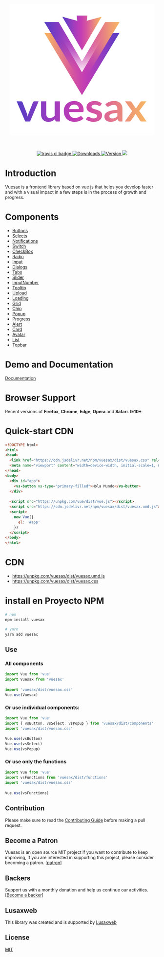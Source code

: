<p align="center">
  <a href="https://lusaxweb.github.io/vuesax/">
<img src="https://github.com/lusaxweb/vuesax/blob/master/public/vuesax-logo.png" alt="vuesax" />
    </a>
  </p>

  </br>

  <p align="center">
  <a href="https://travis-ci.org/lusaxweb/vuesax">
    <img src="https://img.shields.io/travis/lusaxweb/vuesax.svg" alt="travis ci badge">
  </a>
  <a href="https://www.npmjs.com/package/vuesax">
    <img src="https://img.shields.io/npm/dm/vuesax.svg" alt="Downloads">
  </a>
  <a href="https://www.npmjs.com/package/vuesax">
    <img src="https://img.shields.io/npm/v/vuesax.svg" alt="Version">
  </a>
  <a href="https://www.npmjs.com/package/vuesax"><img src="https://img.shields.io/npm/l/vuesax.svg" /></a>
</p>

# Introduction

[Vuesax](https://lusaxweb.github.io/vuesax/) is a frontend library based on [vue js](https://vuejs.org/) that helps you develop faster and with a visual impact in a few steps is in the process of growth and progress.

# Components

- [Buttons](https://lusaxweb.github.io/vuesax/components/)
- [Selects](https://lusaxweb.github.io/vuesax/components/selects.html)
- [Notifications](https://lusaxweb.github.io/vuesax/components/notifications.html)
- [Switch](https://lusaxweb.github.io/vuesax/components/switch.html)
- [CheckBox](https://lusaxweb.github.io/vuesax/components/checkbox.html)
- [Radio](https://lusaxweb.github.io/vuesax/components/radio.html)
- [Input](https://lusaxweb.github.io/vuesax/components/input.html)
- [Dialogs](https://lusaxweb.github.io/vuesax/components/dialog.html)
- [Tabs](https://lusaxweb.github.io/vuesax/components/tabs.html)
- [Slider](https://lusaxweb.github.io/vuesax/components/slider.html)
- [InputNumber](https://lusaxweb.github.io/vuesax/components/number.html)
- [Tooltip](https://lusaxweb.github.io/vuesax/components/tooltip.html)
- [Upload](https://lusaxweb.github.io/vuesax/components/upload.html)
- [Loading](https://lusaxweb.github.io/vuesax/components/loading.html)
- [Grid](https://lusaxweb.github.io/vuesax/layout/)
- [Chip](https://lusaxweb.github.io/vuesax/components/chip.html)
- [Popup](https://lusaxweb.github.io/vuesax/components/popup.html)
- [Progress](https://lusaxweb.github.io/vuesax/components/progress.html)
- [Alert](https://lusaxweb.github.io/vuesax/components/alert.html)
- [Card](https://lusaxweb.github.io/vuesax/components/card.html)
- [Avatar](https://lusaxweb.github.io/vuesax/components/avatar.html)
- [List](https://lusaxweb.github.io/vuesax/components/list.html)
- [Topbar](https://lusaxweb.github.io/vuesax/components/topbar.html)
<!--
- [Dropdown](https://lusaxweb.github.io/vuesax/components/dropdown.html)
 -->

# Demo and Documentation

[Documentation](https://lusaxweb.github.io/vuesax/#/)

# Browser Support
Recent versions of **Firefox**, **Chrome**, **Edge**, **Opera** and **Safari**. **IE10+**

# Quick-start CDN

```html
<!DOCTYPE html>
<html>
<head>
  <link href="https://cdn.jsdelivr.net/npm/vuesax/dist/vuesax.css" rel="stylesheet">
  <meta name="viewport" content="width=device-width, initial-scale=1, maximum-scale=1, user-scalable=no, minimal-ui">
</head>
<body>
  <div id="app">
    <vs-button vs-type="primary-filled">Hola Mundo</vs-button>
  </div>

  <script src="https://unpkg.com/vue/dist/vue.js"></script>
  <script src="https://cdn.jsdelivr.net/npm/vuesax/dist/vuesax.umd.js"></script>
  <script>
    new Vue({
      el: '#app'
    })
  </script>
</body>
</html>
```

# CDN

- https://unpkg.com/vuesax/dist/vuesax.umd.js
- https://unpkg.com/vuesax/dist/vuesax.css

# install en Proyecto NPM
``` bash
# npm
npm install vuesax
```

``` bash
# yarn
yarn add vuesax
```

## Use

### All components

```javascript
import Vue from 'vue'
import Vuesax from 'vuesax'

import 'vuesax/dist/vuesax.css'
Vue.use(Vuesax)
```

### Or use individual components:

```javascript
import Vue from 'vue'
import { vsButton, vsSelect, vsPopup } from 'vuesax/dist/components'
import 'vuesax/dist/vuesax.css'

Vue.use(vsButton)
Vue.use(vsSelect)
Vue.use(vsPopup)
```

### Or use only the functions

```javascript
import Vue from 'vue'
import vsFunctions from 'vuesax/dist/functions'
import 'vuesax/dist/vuesax.css'

Vue.use(vsFunctions)
```

## Contribution
Please make sure to read the [Contributing Guide](https://github.com/lusaxweb/vuesax/blob/master/CONTRIBUTING.md) before making a pull request.

## Become a Patron

Vuesax is an open source MIT project if you want to contribute to keep improving, If you are interested in supporting this project, please consider becoming a patron. [[patron](https://www.patreon.com/bePatron?c=1567892)]

## Backers

Support us with a monthly donation and help us continue our activities. [[Become a backer](https://opencollective.com/vuesax#backer)]


## Lusaxweb

This library was created and is supported by [Lusaxweb](http://www.lusaxweb.com.ve/)

## License

[MIT](https://github.com/lusaxweb/vuesax/blob/master/LICENSE)
